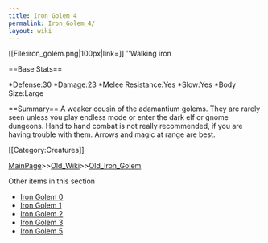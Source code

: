 ```yaml
---
title: Iron Golem 4
permalink: Iron_Golem_4/
layout: wiki
---
```

[[File:iron_golem.png|100px|link=]] ''Walking iron

==Base Stats==

*Defense:30
*Damage:23
*Melee Resistance:Yes
*Slow:Yes
*Body Size:Large

==Summary==
A weaker cousin of the adamantium golems. They are rarely seen unless you play endless mode or enter the dark elf or gnome dungeons. Hand to hand combat is not really recommended, if you are having trouble with them. Arrows and magic at range are best.

[[Category:Creatures]]

[MainPage](/keeperrl_wiki/ "wikilink")>>[Old_Wiki](/keeperrl_wiki/Old_Wiki "wikilink")>>[Old_Iron_Golem](/keeperrl_wiki/Old_Iron_Golem "wikilink")

Other items in this section
-    [Iron Golem 0](/keeperrl_wiki/Iron_Golem_0 "wikilink")
-    [Iron Golem 1](/keeperrl_wiki/Iron_Golem_1 "wikilink")
-    [Iron Golem 2](/keeperrl_wiki/Iron_Golem_2 "wikilink")
-    [Iron Golem 3](/keeperrl_wiki/Iron_Golem_3 "wikilink")
-    [Iron Golem 5](/keeperrl_wiki/Iron_Golem_5 "wikilink")
